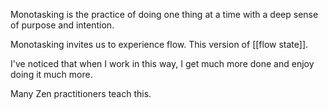 Monotasking is the practice of doing one thing at a time with a deep sense of purpose and intention. 

Monotasking invites us to experience flow. This version of [[flow state]].

I've noticed that when I work in this way, I get much more done and enjoy doing it much more.

Many Zen practitioners teach this.

